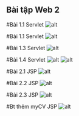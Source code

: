 ## Bài tập Web 2
#Bài 1.1 Servlet
![alt](https://cdn.discordapp.com/attachments/1199297933334544417/1211877258755837952/Screenshot_2024-02-27_100344.png?ex=65efcba6&is=65dd56a6&hm=4bbc2042b3638f11ca6909737d75a8c4dc713d3cb79088502c59a0b9f26c26d5&)

#Bài 1.1 Servlet
![alt](https://cdn.discordapp.com/attachments/1199297933334544417/1211879120041152572/Screenshot_2024-02-27_100439.png?ex=65efcd61&is=65dd5861&hm=f5b35e54bed46e94cad8972c850b3b01f32699fa07b5c22c323341b19489f2d6&)

#Bài 1.3 Servlet
![alt](https://cdn.discordapp.com/attachments/1199297933334544417/1211877258411778048/Screenshot_2024-02-27_102651.png?ex=65efcba5&is=65dd56a5&hm=bd3af701d04e94f88d3b3a27ff41e13b1d61f8002cb7d5c1461e749192d5a075&)

#Bài 1.4 Servlet
![alt](https://cdn.discordapp.com/attachments/1199297933334544417/1211877259565072404/Screenshot_2024-02-27_100114.png?ex=65efcba6&is=65dd56a6&hm=abe2c27ae96d5307c6a027696b055752e7badfed4fb264171f881c6fcc757840&)
![alt](https://cdn.discordapp.com/attachments/1199297933334544417/1211877258969751682/Screenshot_2024-02-27_100135.png?ex=65efcba6&is=65dd56a6&hm=9df384b4e085b8cf457c8e7fce6823ef963bdb150a4149a01d35b8ae394976e1&)



#Bài 2.1 JSP
![alt](https://cdn.discordapp.com/attachments/1199297933334544417/1211872717209473044/Screenshot_2024-02-27_100023.png?ex=65efc76b&is=65dd526b&hm=44b265d848ea775ed4acde0490da27b0c4c59cb33b9d31cc7a6d3ee433ff433f&)

#Bài 2.2 JSP
![alt](https://cdn.discordapp.com/attachments/1199297933334544417/1211874602439933973/Screenshot_2024-02-27_101625.png?ex=65efc92c&is=65dd542c&hm=5a7e97d688db3eb811babeb3f968566a529c4e69ebfa02bd50a3bc7dabf8112d&)

#Bài 2.3 JSP
![alt](https://cdn.discordapp.com/attachments/1199297933334544417/1211874942874812426/Screenshot_2024-02-27_094956.png?ex=65efc97d&is=65dd547d&hm=20857c9f333896448efdd0d0a74b00e7c38af36af1de5653889a004150a87989&)

#Bt thêm myCV JSP
![alt](https://cdn.discordapp.com/attachments/1199297933334544417/1211874975657492480/Screenshot_2024-02-27_100039.png?ex=65efc985&is=65dd5485&hm=e86ffa02c5c2e84406cff1ff66556737c23ec12dedb51c1d8c370c5bb15fc953&)
